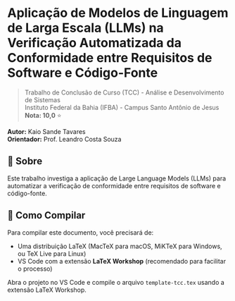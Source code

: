 # Aplicação de Modelos de Linguagem de Larga Escala (LLMs) na Verificação Automatizada da Conformidade entre Requisitos de Software e Código-Fonte

> Trabalho de Conclusão de Curso (TCC) - Análise e Desenvolvimento de Sistemas  
> Instituto Federal da Bahia (IFBA) - Campus Santo Antônio de Jesus  
> **Nota: 10,0** ⭐

**Autor:** Kaio Sande Tavares  
**Orientador:** Prof. Leandro Costa Souza

## 📖 Sobre

Este trabalho investiga a aplicação de Large Language Models (LLMs) para automatizar a verificação de conformidade entre requisitos de software e código-fonte.

## 🚀 Como Compilar

Para compilar este documento, você precisará de:
- Uma distribuição LaTeX (MacTeX para macOS, MiKTeX para Windows, ou TeX Live para Linux)
- VS Code com a extensão **LaTeX Workshop** (recomendado para facilitar o processo)

Abra o projeto no VS Code e compile o arquivo `template-tcc.tex` usando a extensão LaTeX Workshop.